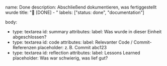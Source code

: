 name: Done
description: Abschließend dokumentieren, was fertiggestellt wurde
title: "🏁 [DONE] - "
labels: ["status: done", "documentation"]

body:
- type: textarea
  id: summary
  attributes:
  label: Was wurde in dieser Einheit abgeschlossen?
- type: textarea
  id: code
  attributes:
  label: Relevanter Code / Commit-Referenzen
  placeholder: z. B. Commit abc123
- type: textarea
  id: reflection
  attributes:
  label: Lessons Learned
  placeholder: Was war schwierig, was lief gut?
